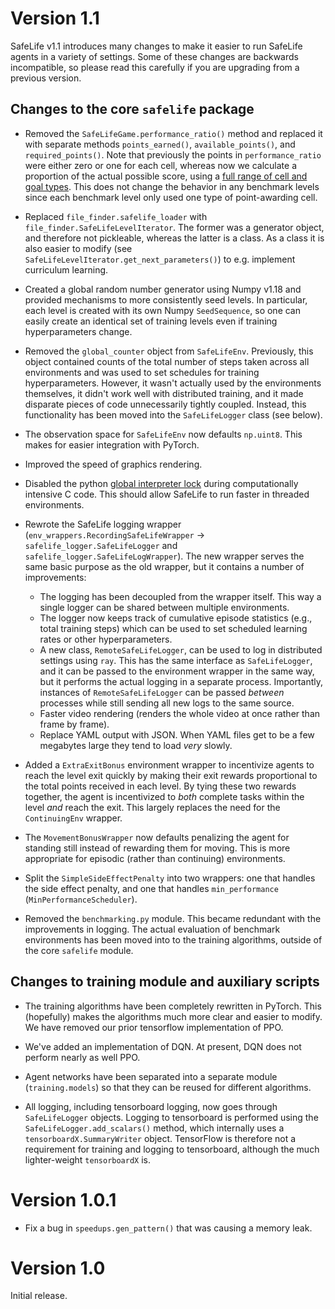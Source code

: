 # Version 1.1

SafeLife v1.1 introduces many changes to make it easier to run SafeLife agents in a variety of settings. Some of these changes are backwards incompatible, so please read this carefully if you are upgrading from a previous version.

## Changes to the core `safelife` package

- Removed the `SafeLifeGame.performance_ratio()` method and replaced it with separate methods `points_earned()`, `available_points()`, and `required_points()`. Note that previously the points in `performance_ratio` were either zero or one for each cell, whereas now we calculate a
proportion of the actual possible score, using a [full range of cell and goal types](https://github.com/PartnershipOnAI/safelife/blob/f86111950a6334aefb7369f700b2d76edcf72c9b/safelife/safelife_game.py#L572). This does not change the behavior in any benchmark levels since each benchmark level only used one type of point-awarding cell.

- Replaced `file_finder.safelife_loader` with `file_finder.SafeLifeLevelIterator`. The former was a generator object, and therefore not pickleable, whereas the latter is a class. As a class it is also easier to modify (see `SafeLifeLevelIterator.get_next_parameters()`) to e.g. implement curriculum learning.

- Created a global random number generator using Numpy v1.18 and provided mechanisms to more consistently seed levels. In particular, each level is created with its own Numpy `SeedSequence`, so one can easily create an identical set of training levels even if training hyperparameters change.

- Removed the `global_counter` object from `SafeLifeEnv`. Previously, this object contained counts of the total number of steps taken across all environments and was used to set schedules for training hyperparameters. However, it wasn't actually used by the environments themselves, it didn't work well with distributed training, and it made disparate pieces of code unnecessarily tightly coupled. Instead, this functionality has been moved into the `SafeLifeLogger` class (see below).

- The observation space for `SafeLifeEnv` now defaults `np.uint8`. This makes for easier integration with PyTorch.

- Improved the speed of graphics rendering.

- Disabled the python [global interpreter lock](https://docs.python.org/3/c-api/init.html#thread-state-and-the-global-interpreter-lock) during computationally intensive C code. This should allow SafeLife to run faster in threaded environments.

- Rewrote the SafeLife logging wrapper (`env_wrappers.RecordingSafeLifeWrapper` → `safelife_logger.SafeLifeLogger` and `safelife_logger.SafeLifeLogWrapper`). The new wrapper serves the same basic purpose as the old wrapper, but it contains a number of improvements:
    + The logging has been decoupled from the wrapper itself. This way a single logger can be shared between multiple environments.
    + The logger now keeps track of cumulative episode statistics (e.g., total training steps) which can be used to set scheduled learning rates or other hyperparameters.
    + A new class, `RemoteSafeLifeLogger`, can be used to log in distributed settings using `ray`. This has the same interface as `SafeLifeLogger`, and it can be passed to the environment wrapper in the same way, but it performs the actual logging in a separate process. Importantly, instances of `RemoteSafeLifeLogger` can be passed _between_ processes while still sending all new logs to the same source.
    + Faster video rendering (renders the whole video at once rather than frame by frame).
    + Replace YAML output with JSON. When YAML files get to be a few megabytes large they tend to load _very_ slowly.

- Added a `ExtraExitBonus` environment wrapper to incentivize agents to reach the level exit quickly by making their exit rewards proportional to the total points received in each level. By tying these two rewards together, the agent is incentivized to _both_ complete tasks within the level _and_ reach the exit. This largely replaces the need for the `ContinuingEnv` wrapper.

- The `MovementBonusWrapper` now defaults penalizing the agent for standing still instead of rewarding them for moving. This is more appropriate for episodic (rather than continuing) environments.

- Split the `SimpleSideEffectPenalty` into two wrappers: one that handles the side effect penalty, and one that handles `min_performance` (`MinPerformanceScheduler`).

- Removed the `benchmarking.py` module. This became redundant with the improvements in logging. The actual evaluation of benchmark environments has been moved into to the training algorithms, outside of the core `safelife` module.


## Changes to training module and auxiliary scripts

- The training algorithms have been completely rewritten in PyTorch. This (hopefully) makes the algorithms much more clear and easier to modify. We have removed our prior tensorflow implementation of PPO.

- We've added an implementation of DQN. At present, DQN does not perform nearly as well PPO.

- Agent networks have been separated into a separate module (`training.models`) so that they can be reused for different algorithms.

- All logging, including tensorboard logging, now goes through `SafeLifeLogger` objects. Logging to tensorboard is performed using the `SafeLifeLogger.add_scalars()` method, which internally uses a `tensorboardX.SummaryWriter` object. TensorFlow is therefore not a requirement for training and logging to tensorboard, although the much lighter-weight `tensorboardX` is.


# Version 1.0.1

- Fix a bug in `speedups.gen_pattern()` that was causing a memory leak.


# Version 1.0

Initial release.
